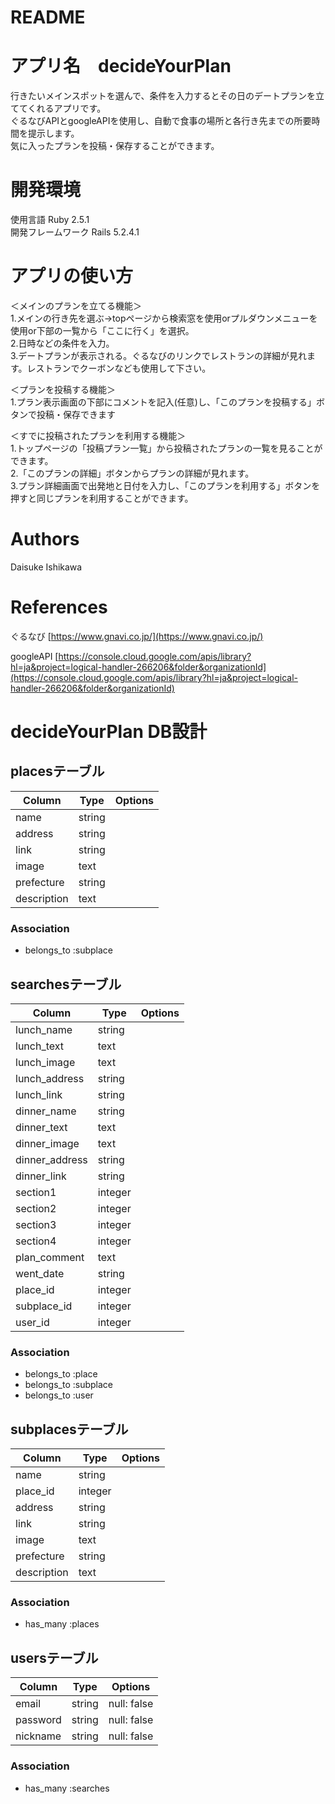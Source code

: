 # README


# アプリ名　decideYourPlan
行きたいメインスポットを選んで、条件を入力するとその日のデートプランを立ててくれるアプリです。  
ぐるなびAPIとgoogleAPIを使用し、自動で食事の場所と各行き先までの所要時間を提示します。  
気に入ったプランを投稿・保存することができます。

# 開発環境
使用言語  Ruby 2.5.1  
開発フレームワーク Rails 5.2.4.1

# アプリの使い方
＜メインのプランを立てる機能＞  
1.メインの行き先を選ぶ→topページから検索窓を使用orプルダウンメニューを使用or下部の一覧から「ここに行く」を選択。  
2.日時などの条件を入力。  
3.デートプランが表示される。ぐるなびのリンクでレストランの詳細が見れます。レストランでクーボンなども使用して下さい。  
  
＜プランを投稿する機能＞  
1.プラン表示画面の下部にコメントを記入(任意)し、「このプランを投稿する」ボタンで投稿・保存できます  
  
＜すでに投稿されたプランを利用する機能＞  
1.トップページの「投稿プラン一覧」から投稿されたプランの一覧を見ることができます。  
2.「このプランの詳細」ボタンからプランの詳細が見れます。  
3.プラン詳細画面で出発地と日付を入力し、「このプランを利用する」ボタンを押すと同じプランを利用することができます。


# Authors
Daisuke Ishikawa

# References
ぐるなび  [https://www.gnavi.co.jp/](https://www.gnavi.co.jp/)

googleAPI  [https://console.cloud.google.com/apis/library?hl=ja&project=logical-handler-266206&folder&organizationId](https://console.cloud.google.com/apis/library?hl=ja&project=logical-handler-266206&folder&organizationId)



# decideYourPlan DB設計
## placesテーブル
|Column|Type|Options|
|------|----|-------|
|name|string|
|address|string|
|link|string|
|image|text|
|prefecture|string|
|description|text|

### Association
- belongs_to :subplace


## searchesテーブル
|Column|Type|Options|
|------|----|-------|
|lunch_name|string|
|lunch_text|text|
|lunch_image|text|
|lunch_address|string|
|lunch_link|string|
|dinner_name|string|
|dinner_text|text|
|dinner_image|text|
|dinner_address|string|
|dinner_link|string|
|section1|integer|
|section2|integer|
|section3|integer|
|section4|integer|
|plan_comment|text|
|went_date|string|
|place_id|integer|
|subplace_id|integer|
|user_id|integer|

### Association
- belongs_to :place
- belongs_to :subplace
- belongs_to :user


## subplacesテーブル
|Column|Type|Options|
|------|----|-------|
|name|string|
|place_id|integer|
|address|string|
|link|string|
|image|text|
|prefecture|string|
|description|text|

### Association
- has_many :places


## usersテーブル
|Column|Type|Options|
|------|----|-------|
|email|string|null: false|
|password|string|null: false|
|nickname|string|null: false|

### Association
- has_many :searches

